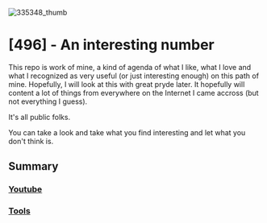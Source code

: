 ![335348_thumb](https://user-images.githubusercontent.com/54849528/141657540-d4cf3496-bf6e-4906-9e0e-d64331d864da.png)


# [496] - An interesting number

This repo is work of mine, a kind of agenda of what I like, what I love and what I recognized as very useful (or just interesting enough) on this path of mine. Hopefully, I will look at this with great pryde later. It hopefully will content a lot of things from everywhere on the Internet I came accross (but not everything I guess).


It's all public folks.


You can take a look and take what you find interesting and let what you don't think is.

## Summary

### [Youtube](https://github.com/nprime496/nprime-overview/tree/main/youtube)

### [Tools](https://github.com/nprime496/nprime-overview/tree/main/tools)




